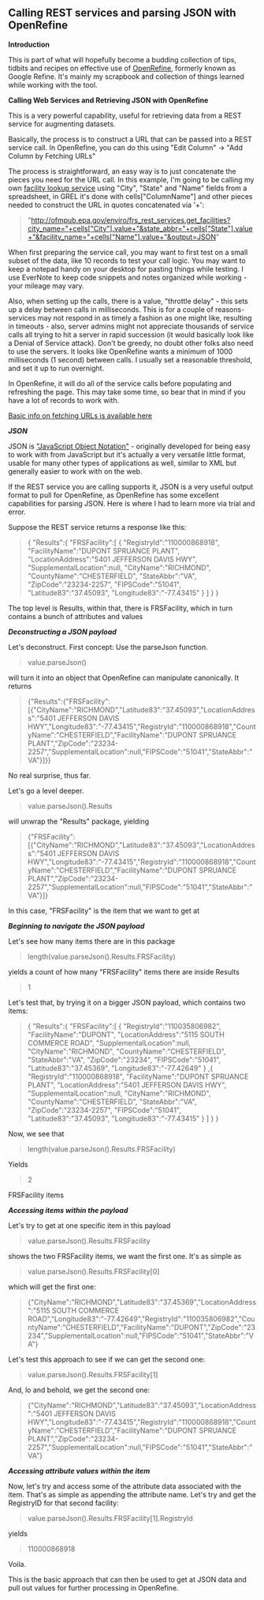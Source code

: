Calling REST services and parsing JSON with OpenRefine
-----------------------------

**Introduction**

This is part of what will hopefully become a budding collection of tips, tidbits and recipes on effective use of [OpenRefine](http://openrefine.org/), formerly known as Google Refine.  It's mainly my scrapbook and collection of things learned while working with the tool.

**Calling Web Services and Retrieving JSON with OpenRefine**

This is a very powerful capability, useful for retrieving data from a REST service for augmenting datasets.

Basically, the process is to construct a URL that can be passed into a REST service call.  In OpenRefine, you can do this using "Edit Column" -> "Add Column by Fetching URLs"

The process is straightforward, an easy way is to just concatenate the pieces you need for the URL call.  In this example, I'm going to be calling my own [facility lookup service](http://www.epa.gov/enviro/html/fii/FRS_REST_Services.html) using "City", "State" and "Name" fields from a spreadsheet, in GREL it's done with cells["ColumnName"] and other pieces needed to construct the URL in quotes concatenated via '+':

>"http://ofmpub.epa.gov/enviro/frs_rest_services.get_facilities?city_name="+cells["City"].value+"&state_abbr="+cells["State"].value+"&facility_name="+cells["Name"].value+"&output=JSON"

When first preparing the service call, you may want to first test on a small subset of the data, like 10 records to test your call logic.  You may want to keep a notepad handy on your desktop for pasting things while testing.  I use EverNote to keep code snippets and notes organized while working - your mileage may vary.

Also, when setting up the calls, there is a value, "throttle delay" - this sets up a delay between calls in milliseconds.  This is for a couple of reasons- services may not respond in as timely a fashion as one might like, resulting in timeouts - also, server admins might not appreciate thousands of service calls all trying to hit a server in rapid succession (it would basically look like a Denial of Service attack).  Don't be greedy, no doubt other folks also need to use the servers.  It looks like OpenRefine wants a minimum of 1000 milliseconds (1 second) between calls.  I usually set a reasonable threshold, and set it up to run overnight.

In OpenRefine, it will do all of the service calls before populating and refreshing the page.  This may take some time, so bear that in mind if you have a lot of records to work with.

[Basic info on fetching URLs is available  here](https://github.com/OpenRefine/OpenRefine/wiki/Fetching-URLs-From-Web-Services)

***JSON***

JSON is ["JavaScript Object Notation"](http://www.json.org/) - originally developed for being easy to work with from JavaScript but it's actually a very versatile little format, usable for many other types of applications as well, similar to XML but generally easier to work with on the web.  

If the REST service you are calling supports it, JSON is a very useful output format to pull for OpenRefine, as OpenRefine has some excellent capabilities for parsing JSON.  Here is where I had to learn more via trial and error.

Suppose the REST service returns a response like this:
>{
"Results":{
"FRSFacility":[
{
"RegistryId":"110000868918",
"FacilityName":"DUPONT SPRUANCE PLANT",
"LocationAddress":"5401 JEFFERSON DAVIS HWY",
"SupplementalLocation":null,
"CityName":"RICHMOND",
"CountyName":"CHESTERFIELD",
"StateAbbr":"VA",
"ZipCode":"23234-2257",
"FIPSCode":"51041",
"Latitude83":"37.45093",
"Longitude83":"-77.43415"
}
]
}
}

The top level is Results, within that, there is FRSFacility, which in turn contains a bunch of attributes and values

***Deconstructing a JSON payload***

Let's deconstruct.  First concept:  Use the parseJson function.

>value.parseJson() 

will turn it into an object that OpenRefine can manipulate canonically.  It returns

>{"Results":{"FRSFacility":[{"CityName":"RICHMOND","Latitude83":"37.45093","LocationAddress":"5401 JEFFERSON DAVIS HWY","Longitude83":"-77.43415","RegistryId":"110000868918","CountyName":"CHESTERFIELD","FacilityName":"DUPONT SPRUANCE PLANT","ZipCode":"23234-2257","SupplementalLocation":null,"FIPSCode":"51041","StateAbbr":"VA"}]}}

No real surprise, thus far.

Let's go a level deeper.

>value.parseJson().Results

will unwrap the "Results" package, yielding

>{"FRSFacility":[{"CityName":"RICHMOND","Latitude83":"37.45093","LocationAddress":"5401 JEFFERSON DAVIS HWY","Longitude83":"-77.43415","RegistryId":"110000868918","CountyName":"CHESTERFIELD","FacilityName":"DUPONT SPRUANCE PLANT","ZipCode":"23234-2257","SupplementalLocation":null,"FIPSCode":"51041","StateAbbr":"VA"}]}

In this case, "FRSFacility" is the item that we want to get at

***Beginning to navigate the JSON payload***

Let's see how many items there are in this package

>length(value.parseJson().Results.FRSFacility)

yields a count of how many "FRSFacility" items there are inside Results

>1

Let's test that, by trying it on a bigger JSON payload, which contains two items:

>{
"Results":{
"FRSFacility":[
{
"RegistryId":"110035806982",
"FacilityName":"DUPONT",
"LocationAddress":"5115 SOUTH COMMERCE ROAD",
"SupplementalLocation":null,
"CityName":"RICHMOND",
"CountyName":"CHESTERFIELD",
"StateAbbr":"VA",
"ZipCode":"23234",
"FIPSCode":"51041",
"Latitude83":"37.45369",
"Longitude83":"-77.42649"
}
,{
"RegistryId":"110000868918",
"FacilityName":"DUPONT SPRUANCE PLANT",
"LocationAddress":"5401 JEFFERSON DAVIS HWY",
"SupplementalLocation":null,
"CityName":"RICHMOND",
"CountyName":"CHESTERFIELD",
"StateAbbr":"VA",
"ZipCode":"23234-2257",
"FIPSCode":"51041",
"Latitude83":"37.45093",
"Longitude83":"-77.43415"
}
]
}
}

Now, we see that

>length(value.parseJson().Results.FRSFacility)

Yields

>2

FRSFacility items

***Accessing items within the payload***

Let's try to get at one specific item in this payload

>value.parseJson().Results.FRSFacility

shows the two FRSFacility items, we want the first one.  It's as simple as

>value.parseJson().Results.FRSFacility[0]

which will get the first one:

>{"CityName":"RICHMOND","Latitude83":"37.45369","LocationAddress":"5115 SOUTH COMMERCE ROAD","Longitude83":"-77.42649","RegistryId":"110035806982","CountyName":"CHESTERFIELD","FacilityName":"DUPONT","ZipCode":"23234","SupplementalLocation":null,"FIPSCode":"51041","StateAbbr":"VA"}

Let's test this approach to see if we can get the second one:

>value.parseJson().Results.FRSFacility[1]

And, lo and behold, we get the second one:

>{"CityName":"RICHMOND","Latitude83":"37.45093","LocationAddress":"5401 JEFFERSON DAVIS HWY","Longitude83":"-77.43415","RegistryId":"110000868918","CountyName":"CHESTERFIELD","FacilityName":"DUPONT SPRUANCE PLANT","ZipCode":"23234-2257","SupplementalLocation":null,"FIPSCode":"51041","StateAbbr":"VA"}

***Accessing attribute values within the item***

Now, let's try and access some of the attribute data associated with the item.  That's as simple as appending the attribute name.  Let's try and get the RegistryID for that second facility:

>value.parseJson().Results.FRSFacility[1].RegistryId

yields

>110000868918

Voila.

This is the basic approach that can then be used to get at JSON data and pull out values for further processing in OpenRefine.
